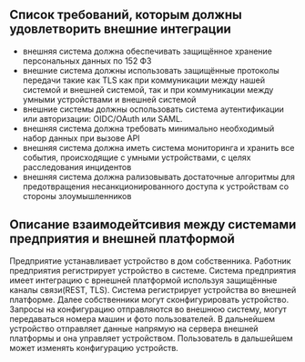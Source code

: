 ## Cписок требований, которым должны удовлетворить внешние интеграции

* внешняя система должна обеспечивать защищённое хранение персональных данных по 152 ФЗ
* внешние система должны использовать защищённые протоколы передачи такие как TLS как при коммуникации между нашей системой и внешней системой, так и при коммуникации между умными устройствами и внешней системой
* внешние системы должны оспользовать система аутентификации или авторизации: OIDC/OAuth или SAML.
* внешняя система должна требовать минимально необходимый набор данных при вызове API
* внешняя система должна иметь система мониторинга и хранить все события, происходящие с умными устройствами, с целях расследования инцидентов
* внешняя система должна рализовывать достаточные алгоритмы для предотвращения несанкционированного доступа к устройствам со стороны злоумышленников

## Описание взаимодейтсивия между системами предприятия и внешней платформой

Предприятие устанавливает устройство в дом собственника. Работник предприятия регистрирует устройство в системе. Система предприятия имеет интеграцию с врнешней платформой используя защищённые каналы связи(REST, TLS). Система регистрирует устройства во внешней платформе. Далее собственники могут сконфигурировать устройство. Запросы на конфигурацию отправляются во внешнюю систему, могут передаваться номера машин и фото пользователей. В дальнейшем устройство отправляет данные напрямую на сервера внешней платформы и она управляет устройством. Пользователь в дальшейшем может изменять конфигурацию устройств.